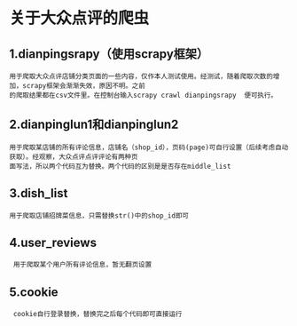 # 关于大众点评的爬虫

## 1.dianpingsrapy（使用scrapy框架）
    用于爬取大众点评店铺分类页面的一些内容，仅作本人测试使用。经测试，随着爬取次数的增加，scrapy框架会渐渐失效，原因不明。之前
    的爬取结果都在csv文件里。在控制台输入scrapy crawl dianpingsrapy  便可执行。
## 2.dianpinglun1和dianpinglun2
    用于爬取某店铺的所有评论信息，店铺名（shop_id），页码(page)可自行设置（后续考虑自动获取）。经观察，大众点评点评评论有两种页
    面写法，所以两个代码互为替换。两个代码的区别是是否存在middle_list
## 3.dish_list
    用于爬取店铺招牌菜信息，只需替换str()中的shop_id即可
## 4.user_reviews
     用于爬取某个用户所有评论信息，暂无翻页设置
## 5.cookie
     cookie自行登录替换，替换完之后每个代码即可直接运行
   
  


